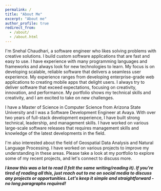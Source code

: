 ```yaml
---
permalink: /
title: "About Me"
excerpt: "About me"
author_profile: true
redirect_from:
  - /about/
  - /about.html
---
```


I'm Snehal Chaudhari, a software engineer who likes solving problems with creative solutions. I build custom software applications that are fast and easy to use. I have experience with many programming languages and frameworks and always look for new technologies to learn. My focus is on developing scalable, reliable software that delivers a seamless user experience. My experience ranges from developing enterprise-grade web applications to creating mobile apps that delight users. I always try to deliver software that exceed expectations, focusing on creativity, innovation, and performance. My portfolio shows my technical skills and creativity, and I am excited to take on new challenges.

I have a Master of Science in Computer Science from Arizona State University and I was a Software Development Engineer at Avaya. With over two years of full-stack development experience, I have built strong technical, leadership, and management skills. I have worked on various large-scale software releases that requires management skills and knowledge of the latest developments in the field.

I'm also interested about the field of Geospatial Data Analysis and Natural Language Processing. I have worked on various projects to improve my understanding in these areas. Please take a look at my portfolio to explore some of my recent projects, and let's connect to discuss more.

<i><b>I know this was a lot to read (I felt the same writing/reading it). If you're tired of reading all this, just reach out to me on social media to discuss any projects or opportunities. Let's keep it simple and straightforward - no long paragraphs required!</i></b>

<!-- My team and I have developed a voice-based payment system for NPCI, taking advantage of the boom in the online payments market with NLP technology. I have also developed a prototype of a deep learning model for generating realistic models to dive deeper into the field of language processing and analysis.  -->

<!-- *"Like the T-1000, I'm here to shape-shift and adapt to any software challenge. Let's create something that will stand the test of time !!"* -->

